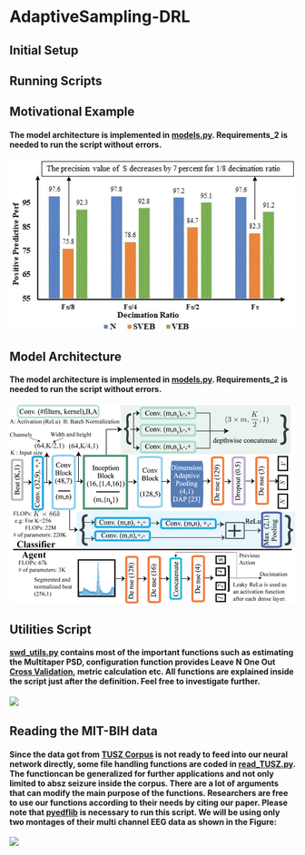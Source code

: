 # AdaptiveSampling-DRL

## Initial Setup
## Running Scripts

## Motivational Example
#### The model architecture is implemented in [models.py](https://github.com/Berken-demirel/AdaptiveSampling-DRL/blob/main/dana_MIT_constant.py). Requirements_2 is needed to run the script without errors.
<img src="./Figures/mot_jbhi.jpg" width="800">

## Model Architecture
#### The model architecture is implemented in [models.py](https://github.com/Berken-demirel/AdaptiveSampling-DRL/blob/main/models.py). Requirements_2 is needed to run the script without errors.
<img src="./Figures/jbhi_arch.png" width="800">

## Utilities Script
#### [swd_utils.py](https://github.com/Berken-demirel/SWD_Detect/blob/master/Human/swd_utils.py) contains most of the important functions such as estimating the Multitaper PSD, configuration function provides Leave N One Out [Cross Validation](https://en.wikipedia.org/wiki/Cross-validation_(statistics)), metric calculation etc. All functions are explained inside the script just after the definition. Feel free to investigate further.
<img src="./Human/img/crossval.gif" width="300">

## Reading the MIT-BIH data
#### Since the data got from [TUSZ Corpus](https://isip.piconepress.com/projects/tuh_eeg/html/downloads.shtml#c_tusz) is not ready to feed into our neural network directly, some file handling functions are coded in [read_TUSZ.py](https://github.com/Berken-demirel/SWD_Detect/blob/master/Human/read_TUSZ.py). The functioncan be generalized for further applications and not only limited to absz seizure inside the corpus. There are a lot of arguments that can modify the main purpose of the functions. Researchers are free to use our functions according to their needs by citing our paper. Please note that [pyedflib](https://pyedflib.readthedocs.io/en/latest/contents.html) is necessary to run this script. We will be using only two montages of their multi channel EEG data as shown in the Figure:
<img src="./Human/img/skull.png" width="300">

